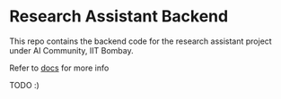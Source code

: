 # Research Assistant Backend

This repo contains the backend code for the research assistant project under AI Community, IIT Bombay.

Refer to [docs](./docs) for more info

TODO :)